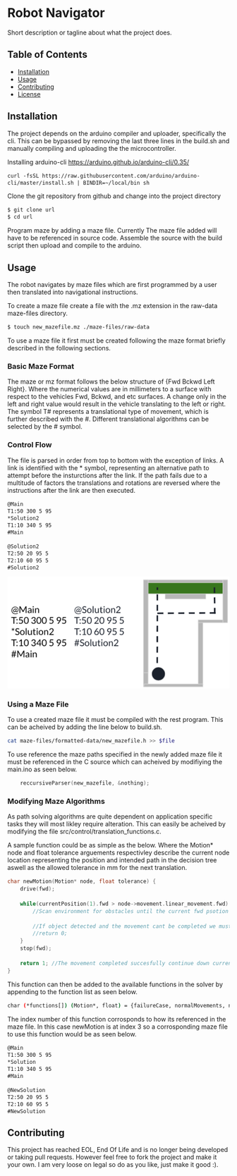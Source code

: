 # Robot Navigator

Short description or tagline about what the project does.

## Table of Contents

- [Installation](#installation)
- [Usage](#usage)
- [Contributing](#contributing)
- [License](#license)

## Installation
The project depends on the arduino compiler and uploader, specifically the cli. 
This can be bypassed by removing the last three lines in the build.sh and manually compiling and uploading the the microcontroller.

Installing arduino-cli https://arduino.github.io/arduino-cli/0.35/
```
curl -fsSL https://raw.githubusercontent.com/arduino/arduino-cli/master/install.sh | BINDIR=~/local/bin sh
```

Clone the git repository from github and change into the project directory
```bash
$ git clone url
$ cd url
```
Program maze by adding a maze file.
Currently The maze file added will have to be referenced in source code.
Assemble the source with the build script then upload and compile to the arduino.

## Usage
The robot navigates by maze files which are first programmed by a user then translated into navigational instructions.

To create a maze file create a file with the .mz extension in the raw-data maze-files directory.
```bash
$ touch new_mazefile.mz ./maze-files/raw-data
```

To use a maze file it first must be created following the maze format briefly described in the following sections.

### Basic Maze Format
The maze or mz format follows the below structure of {Fwd Bckwd Left Right}. Where the numerical values are in millimeters to a surface with respect to the vehicles Fwd, Bckwd, and etc surfaces. A change only in the left and right value would result in the vehicle translating to the left or right. The symbol T# represents a translational type of movement, which is further described with the #. Different translational algorithms can be selected by the # symbol.

### Control Flow
The file is parsed in order from top to bottom with the exception of links. A link is identified with the * symbol, representing an alternative path to attempt before the insturctions after the link. If the path fails due to a multitude of factors the translations and rotations are reversed where the instructions after the link are then executed.

```
@Main
T1:50 300 5 95
*Solution2
T1:10 340 5 95
#Main

@Solution2
T2:50 20 95 5
T2:10 60 95 5
#Solution2
```

![Alt text](https://github.com/Aaron-Roar/Robot-Navigator/blob/main/doc/sample_maze.png "Sample Maze Diagram")

### Using a Maze File
To use a created maze file it must be compiled with the rest program. This can be acheived by adding the line below to build.sh.
```bash
cat maze-files/formatted-data/new_mazefile.h >> $file
```

To use reference the maze paths specified in the newly added maze file it must be referenced in the C source which can acheived by modifiying the main.ino as seen below.
```c
    reccursiveParser(new_mazefile, &nothing);
```

### Modifying Maze Algorithms
As path solving algorithms are quite dependent on application specific tasks they will most likley require alteration. This can easily be acheived by modifying the file src/control/translation_functions.c.

A sample function could be as simple as the below. Where the Motion* node and float tolerance arguements respectivley describe the current node location representing the position and intended path in the decision tree aswell as the allowed tolerance in mm for the next translation. 
```c
char newMotion(Motion* node, float tolerance) {
    drive(fwd);

    while(currentPosition(1).fwd > node->movement.linear_movement.fwd) {
        //Scan environment for obstacles until the current fwd psotion in at or below the fwd psoition in the maze file

        //If object detected and the movement cant be completed we must revert to the trunk of the current link
        //return 0;
    }
    stop(fwd);

    return 1; //The movement completed succesfully continue down current link
}
```

This function can then be added to the available functions in the solver by appending to the function list as seen below.
```bash
char (*functions[]) (Motion*, float) = {failureCase, normalMovements, newMotion};
```

The index number of this function corrosponds to how its referenced in the maze file. In this case newMotion is at index 3 so a corrosponding maze file to use this function would be as seen below.

```
@Main
T1:50 300 5 95
*Solution
T1:10 340 5 95
#Main

@NewSolution
T2:50 20 95 5
T2:10 60 95 5
#NewSolution
```

## Contributing
This project has reached EOL, End Of Life and is no longer being developed or taking pull requests. However feel free to fork the project and make it your own. I am very loose on legal so do as you like, just make it good :).
